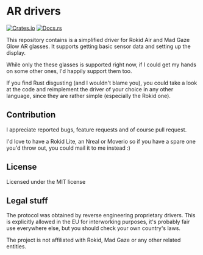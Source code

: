 # AR drivers
[![Crates.io](https://img.shields.io/crates/v/ar-drivers.svg)](https://crates.io/crates/ar-drivers)
[![Docs.rs](https://docs.rs/ar-drivers/badge.svg)](https://docs.rs/ar-drivers)

This repository contains is a simplified driver for Rokid Air and Mad Gaze Glow AR glasses.
It supports getting basic sensor data and setting up the display.

While only the these glasses is supported right now, if I could get my hands on some other
ones, I'd happily support them too.

If you find Rust disgusting (and I wouldn't blame you), you could take a look
at the code and reimplement the driver of your choice in any other language, 
since they are rather simple (especially the Rokid one).

## Contribution

I appreciate reported bugs, feature requests and of course pull request.

I'd love to have a Rokid Lite, an Nreal or Moverio so if you have a spare one you'd
throw out, you could mail it to me instead :)

## License

Licensed under the MIT license

## Legal stuff

The protocol was obtained by reverse engineering proprietary drivers.
This is explicitly allowed in the EU for interworking purposes, it's probably
fair use everywhere else, but you should check your own country's laws.

The project is not affiliated with Rokid, Mad Gaze or any other related entities. 
